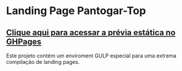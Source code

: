 # Landing Page Pantogar-Top

## [Clique aqui para acessar a prévia estática no GHPages](https://vitorregisrr.github.io/pantogartop/src/)


Este projeto contém um enviroment GULP especial para uma extrema compilação de landing pages.
